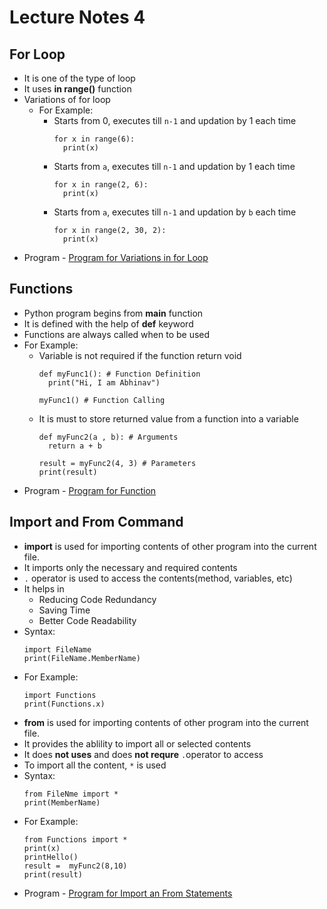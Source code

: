 # Lecture Notes 4

## For Loop
* It is one of the type of loop
* It uses __in range()__ function
* Variations of for loop
  * For Example:
    * Starts from 0, executes till `n-1` and updation by 1 each time
      ```
      for x in range(6):
        print(x)
      ```
    * Starts from `a`, executes till `n-1` and updation by 1 each time
      ```
      for x in range(2, 6):
        print(x)
      ```
    * Starts from `a`, executes till `n-1` and updation by `b` each time
      ```
      for x in range(2, 30, 2):
        print(x)
      ```
* Program - [Program for Variations in for Loop](https://github.com/abhinavg916/ytcodehelp-python/blob/master/Lectures/Lecture%204/VariationsofForLoop.py)

## Functions
* Python program begins from __main__ function
* It is defined with the help of __def__ keyword
* Functions are always called when to be used
* For Example:
  * Variable is not required if the function return void
    ```
    def myFunc1(): # Function Definition
      print("Hi, I am Abhinav")

    myFunc1() # Function Calling
    ```
  * It is must to store returned value from a function into a variable
    ```
    def myFunc2(a , b): # Arguments
      return a + b

    result = myFunc2(4, 3) # Parameters
    print(result)
    ```
* Program - [Program for Function](https://github.com/abhinavg916/ytcodehelp-python/blob/master/Lectures/Lecture%204/Functions.py)

## Import and From Command
* __import__ is used for importing contents of other program into the current file.
* It imports only the necessary and required contents
* `.` operator is used to access the contents(method, variables, etc)
* It helps in
  * Reducing Code Redundancy
  * Saving Time
  * Better Code Readability
* Syntax:
  ```
  import FileName
  print(FileName.MemberName)
  ```
* For Example:
  ```
  import Functions
  print(Functions.x)
  ```
* __from__ is used for importing contents of other program into the current file.
* It provides the ablility to import all or selected contents
* It does __not uses__ and does __not requre__ `.`operator to access
* To import all the content, `*` is used
* Syntax:
  ```
  from FileNme import *
  print(MemberName)
  ```
* For Example:
  ```
  from Functions import *
  print(x)
  printHello()
  result =  myFunc2(8,10)
  print(result)
  ```
* Program - [Program for Import an From Statements](https://github.com/abhinavg916/ytcodehelp-python/blob/master/Lectures/Lecture%204/ImportandFrom.py)
